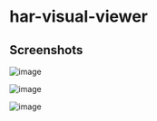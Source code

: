 # har-visual-viewer

## Screenshots
![image](https://user-images.githubusercontent.com/3792401/224403702-e203c55d-dcc6-46c9-8ac7-dc3789b7979f.png)

![image](https://user-images.githubusercontent.com/3792401/224207006-d98d48dd-abf8-4cdf-a198-f797dc84549f.png)

![image](https://user-images.githubusercontent.com/3792401/224207016-15e5437a-0a0b-4c25-bc6b-dfbd79e91183.png)
